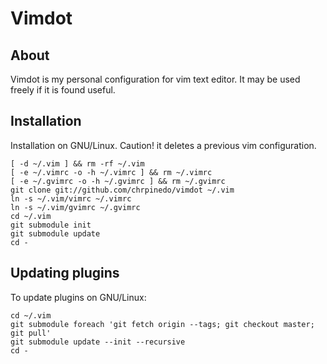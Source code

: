 Vimdot
======

About
-----

Vimdot is my personal configuration for vim text editor. It may be used
freely if it is found useful.

Installation
------------

Installation on GNU/Linux. Caution! it deletes a previous vim configuration.

	[ -d ~/.vim ] && rm -rf ~/.vim
	[ -e ~/.vimrc -o -h ~/.vimrc ] && rm ~/.vimrc
	[ -e ~/.gvimrc -o -h ~/.gvimrc ] && rm ~/.gvimrc
	git clone git://github.com/chrpinedo/vimdot ~/.vim
	ln -s ~/.vim/vimrc ~/.vimrc
	ln -s ~/.vim/gvimrc ~/.gvimrc
	cd ~/.vim
	git submodule init
	git submodule update
	cd -

Updating plugins
----------------

To update plugins on GNU/Linux:

	cd ~/.vim
	git submodule foreach 'git fetch origin --tags; git checkout master; git pull'
	git submodule update --init --recursive
	cd -
